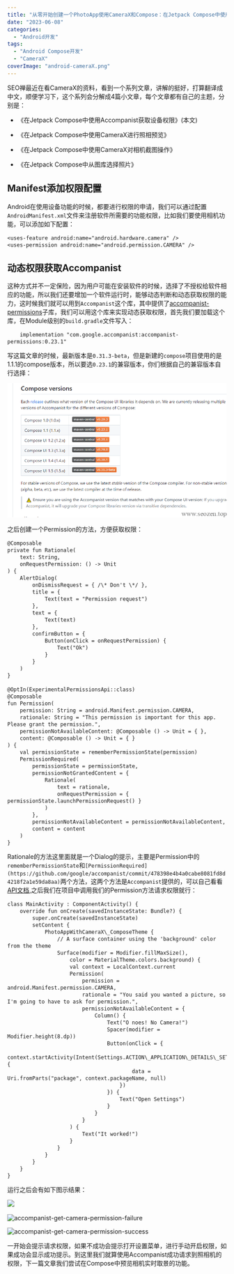 ```yaml
---
title: "从零开始创建一个PhotoApp使用CameraX和Compose：在Jetpack Compose中使用Accompanist获取设备权限"
date: "2023-06-08"
categories: 
  - "Android开发"
tags: 
  - "Android Compose开发"
  - "CameraX"
coverImage: "android-cameraX.png"
---
```


SEO禅最近在看CameraX的资料，看到一个系列文章，讲解的挺好，打算翻译成中文，顺便学习下，这个系列会分解成4篇小文章，每个文章都有自己的主题，分别是：

- 《在Jetpack Compose中使用Accompanist获取设备权限》(本文)

- 《在Jetpack Compose中使用CameraX进行照相预览》

- 《在Jetpack Compose中使用CameraX对相机截图操作》

- 《在Jetpack Compose中从图库选择照片》

## Manifest添加权限配置

Android在使用设备功能的时候，都要进行权限的申请，我们可以通过配置`AndroidManifest.xml`文件来注册软件所需要的功能权限，比如我们要使用相机功能，可以添加如下配置：
```
<uses-feature android:name="android.hardware.camera" />
<uses-permission android:name="android.permission.CAMERA" />
```
## 动态权限获取Accompanist

这种方式并不一定保险，因为用户可能在安装软件的时候，选择了不授权给软件相应的功能，所以我们还要增加一个软件运行时，能够动态判断和动态获取权限的能力，这时候我们就可以用到`Accompanist`这个库，其中提供了[accompanist-permissions](https://google.github.io/accompanist/permissions/)子库，我们可以用这个库来实现动态获取权限，首先我们要加载这个库，在Module级别的`build.gradle`文件写入：
```
    implementation "com.google.accompanist:accompanist-permissions:0.23.1"
```
写这篇文章的时候，最新版本是`0.31.3-beta`，但是新建的`compose`项目使用的是1.1.1的compose版本，所以要选`0.23.1`的兼容版本，你们根据自己的兼容版本自行选择：

![](images/image.png)

之后创建一个Permission的方法，方便获取权限：
```
@Composable
private fun Rationale(
    text: String,
    onRequestPermission: () -> Unit
) {
    AlertDialog(
        onDismissRequest = { /\* Don't \*/ },
        title = {
            Text(text = "Permission request")
        },
        text = {
            Text(text)
        },
        confirmButton = {
            Button(onClick = onRequestPermission) {
                Text("Ok")
            }
        }
    )
}

@OptIn(ExperimentalPermissionsApi::class)
@Composable
fun Permission(
    permission: String = android.Manifest.permission.CAMERA,
    rationale: String = "This permission is important for this app. Please grant the permission.",
    permissionNotAvailableContent: @Composable () -> Unit = { },
    content: @Composable () -> Unit = { }
) {
    val permissionState = rememberPermissionState(permission)
    PermissionRequired(
        permissionState = permissionState,
        permissionNotGrantedContent = {
            Rationale(
                text = rationale,
                onRequestPermission = { permissionState.launchPermissionRequest() }
            )
        },
        permissionNotAvailableContent = permissionNotAvailableContent,
        content = content
    )
}
```
Rationale的方法这里面就是一个Dialog的提示，主要是Permission中的`rememberPermissionState`和`[PermissionRequired](https://github.com/google/accompanist/commit/478398e4b4a0cabe8081fd8d4218f2a1e59da8aa)`两个方法，这两个方法是`Accompanist`提供的，可以自己看看[API文档](https://google.github.io/accompanist/api/permissions/com.google.accompanist.permissions/index.html),之后我们在项目中调用我们的Permission方法请求权限就行：
```
class MainActivity : ComponentActivity() {
    override fun onCreate(savedInstanceState: Bundle?) {
        super.onCreate(savedInstanceState)
        setContent {
            PhotoAppWithCameraX\_ComposeTheme {
                // A surface container using the 'background' color from the theme
                Surface(modifier = Modifier.fillMaxSize(),
                    color = MaterialTheme.colors.background) {
                    val context = LocalContext.current
                    Permission(
                        permission = android.Manifest.permission.CAMERA,
                        rationale = "You said you wanted a picture, so I'm going to have to ask for permission.",
                        permissionNotAvailableContent = {
                            Column() {
                                Text("O noes! No Camera!")
                                Spacer(modifier = Modifier.height(8.dp))
                                Button(onClick = {
                                    context.startActivity(Intent(Settings.ACTION\_APPLICATION\_DETAILS\_SETTINGS).apply {
                                        data = Uri.fromParts("package", context.packageName, null)
                                    })
                                }) {
                                    Text("Open Settings")
                                }
                            }
                        }
                    ) {
                        Text("It worked!")
                    }
                }
            }
        }
    }
}
```
运行之后会有如下图示结果：

![](https://www.seozen.top/wp-content/uploads/2023/06/669149a46cdcbb680d17572c6864435-890x1920.jpg?v=1686147589)

![accompanist-get-camera-permission-failure](https://www.seozen.top/wp-content/uploads/2023/06/a5afb3da27ee83e9cf7fafc14eec58f-scaled-e1686147814502-768x298.jpg?v=1686147609)

![accompanist-get-camera-permission-success](https://www.seozen.top/wp-content/uploads/2023/06/14b9d02bce52d5093113896545a2345-scaled-e1686147737242-768x182.jpg?v=1686147677)

一开始会提示请求权限，如果不成功会提示打开设置菜单，进行手动开启权限，如果成功会显示成功提示。到这里我们就算使用Accompanist成功请求到照相机的权限，下一篇文章我们尝试在Compose中预览相机实时取景的功能。
